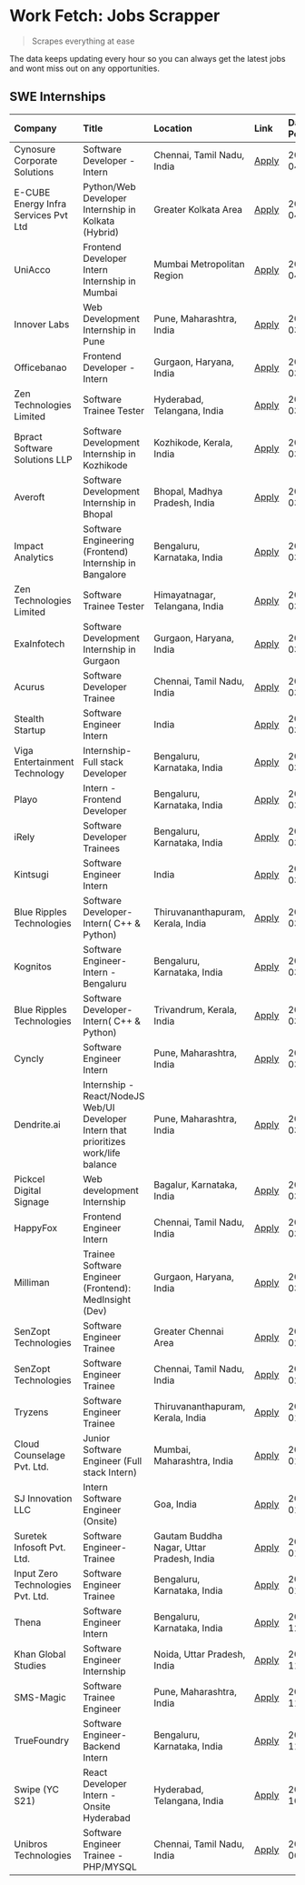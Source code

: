 # Work Fetch: Jobs Scrapper
> Scrapes everything at ease

The data keeps updating every hour so you can always get the latest jobs and wont miss out on any opportunities.

## SWE Internships
<!--START_SECTION:workfetch-->
| Company                              | Title                                                                                | Location                                  | Link                                                                                                                                                                                                                                                                                                    | Date Posted   |
|:-------------------------------------|:-------------------------------------------------------------------------------------|:------------------------------------------|:--------------------------------------------------------------------------------------------------------------------------------------------------------------------------------------------------------------------------------------------------------------------------------------------------------|:--------------|
| Cynosure Corporate Solutions         | Software Developer -Intern                                                           | Chennai, Tamil Nadu, India                | [Apply](https://in.linkedin.com/jobs/view/software-developer-intern-at-cynosure-corporate-solutions-3884767755?position=22&pageNum=0&refId=nrEJ%2F%2BVEpmcHUaeC4y2RcQ%3D%3D&trackingId=3KT4X%2BuiE2cWKIkB3TpmjA%3D%3D&trk=public_jobs_jserp-result_search-card)                                         | 2024-04-04    |
| E-CUBE Energy Infra Services Pvt Ltd | Python/Web Developer Internship in Kolkata (Hybrid)                                  | Greater Kolkata Area                      | [Apply](https://in.linkedin.com/jobs/view/python-web-developer-internship-in-kolkata-hybrid-at-e-cube-energy-infra-services-pvt-ltd-3882160442?position=30&pageNum=0&refId=nrEJ%2F%2BVEpmcHUaeC4y2RcQ%3D%3D&trackingId=sRw3x9jUI8ypEXIM72mQXw%3D%3D&trk=public_jobs_jserp-result_search-card)           | 2024-04-02    |
| UniAcco                              | Frontend Developer Intern Internship in Mumbai                                       | Mumbai Metropolitan Region                | [Apply](https://in.linkedin.com/jobs/view/frontend-developer-intern-internship-in-mumbai-at-uniacco-3882160492?position=59&pageNum=0&refId=nrEJ%2F%2BVEpmcHUaeC4y2RcQ%3D%3D&trackingId=2k%2BTGN2Qs7sYEkGokPVAiQ%3D%3D&trk=public_jobs_jserp-result_search-card)                                         | 2024-04-02    |
| Innover Labs                         | Web Development Internship in Pune                                                   | Pune, Maharashtra, India                  | [Apply](https://in.linkedin.com/jobs/view/web-development-internship-in-pune-at-innover-labs-3875494237?position=9&pageNum=0&refId=nrEJ%2F%2BVEpmcHUaeC4y2RcQ%3D%3D&trackingId=wfOTaJeYsG88BJihK%2FUgTw%3D%3D&trk=public_jobs_jserp-result_search-card)                                                 | 2024-03-28    |
| Officebanao                          | Frontend Developer - Intern                                                          | Gurgaon, Haryana, India                   | [Apply](https://in.linkedin.com/jobs/view/frontend-developer-intern-at-officebanao-3871265915?position=14&pageNum=0&refId=nrEJ%2F%2BVEpmcHUaeC4y2RcQ%3D%3D&trackingId=c%2BnHhBWLgcJf7Nkz3mTtcg%3D%3D&trk=public_jobs_jserp-result_search-card)                                                          | 2024-03-28    |
| Zen Technologies Limited             | Software Trainee Tester                                                              | Hyderabad, Telangana, India               | [Apply](https://in.linkedin.com/jobs/view/software-trainee-tester-at-zen-technologies-limited-3872036112?position=13&pageNum=0&refId=nrEJ%2F%2BVEpmcHUaeC4y2RcQ%3D%3D&trackingId=AlWYUq78Y5P6hwhia3dqCw%3D%3D&trk=public_jobs_jserp-result_search-card)                                                 | 2024-03-27    |
| Bpract Software Solutions LLP        | Software Development Internship in Kozhikode                                         | Kozhikode, Kerala, India                  | [Apply](https://in.linkedin.com/jobs/view/software-development-internship-in-kozhikode-at-bpract-software-solutions-llp-3874054300?position=23&pageNum=0&refId=nrEJ%2F%2BVEpmcHUaeC4y2RcQ%3D%3D&trackingId=2nk68k66lnM27%2Bm3gsdJ3g%3D%3D&trk=public_jobs_jserp-result_search-card)                     | 2024-03-27    |
| Averoft                              | Software Development Internship in Bhopal                                            | Bhopal, Madhya Pradesh, India             | [Apply](https://in.linkedin.com/jobs/view/software-development-internship-in-bhopal-at-averoft-3874051550?position=51&pageNum=0&refId=nrEJ%2F%2BVEpmcHUaeC4y2RcQ%3D%3D&trackingId=MJouWjne8g06cB4hhuo2SA%3D%3D&trk=public_jobs_jserp-result_search-card)                                                | 2024-03-27    |
| Impact Analytics                     | Software Engineering (Frontend) Internship in Bangalore                              | Bengaluru, Karnataka, India               | [Apply](https://in.linkedin.com/jobs/view/software-engineering-frontend-internship-in-bangalore-at-impact-analytics-3872535077?position=4&pageNum=0&refId=nrEJ%2F%2BVEpmcHUaeC4y2RcQ%3D%3D&trackingId=nuqVeFV0OIiFlsUlPYDgbw%3D%3D&trk=public_jobs_jserp-result_search-card)                            | 2024-03-26    |
| Zen Technologies Limited             | Software Trainee Tester                                                              | Himayatnagar, Telangana, India            | [Apply](https://in.linkedin.com/jobs/view/software-trainee-tester-at-zen-technologies-limited-3872100214?position=11&pageNum=0&refId=nrEJ%2F%2BVEpmcHUaeC4y2RcQ%3D%3D&trackingId=6n6d%2Bp9NtiCIET76Lv5YEw%3D%3D&trk=public_jobs_jserp-result_search-card)                                               | 2024-03-26    |
| ExaInfotech                          | Software Development Internship in Gurgaon                                           | Gurgaon, Haryana, India                   | [Apply](https://in.linkedin.com/jobs/view/software-development-internship-in-gurgaon-at-exainfotech-3872534185?position=18&pageNum=0&refId=nrEJ%2F%2BVEpmcHUaeC4y2RcQ%3D%3D&trackingId=TD8kS7AQlGlt4k59nNCCLA%3D%3D&trk=public_jobs_jserp-result_search-card)                                           | 2024-03-26    |
| Acurus                               | Software Developer Trainee                                                           | Chennai, Tamil Nadu, India                | [Apply](https://in.linkedin.com/jobs/view/software-developer-trainee-at-acurus-3871400616?position=25&pageNum=0&refId=nrEJ%2F%2BVEpmcHUaeC4y2RcQ%3D%3D&trackingId=kZC5Fi03Lxky5rGYZ6uVTA%3D%3D&trk=public_jobs_jserp-result_search-card)                                                                | 2024-03-26    |
| Stealth Startup                      | Software Engineer Intern                                                             | India                                     | [Apply](https://in.linkedin.com/jobs/view/software-engineer-intern-at-stealth-startup-3868406943?position=47&pageNum=0&refId=nrEJ%2F%2BVEpmcHUaeC4y2RcQ%3D%3D&trackingId=knGPFdSbghhE0%2B0D19dpFg%3D%3D&trk=public_jobs_jserp-result_search-card)                                                       | 2024-03-26    |
| Viga Entertainment Technology        | Internship-Full stack Developer                                                      | Bengaluru, Karnataka, India               | [Apply](https://in.linkedin.com/jobs/view/internship-full-stack-developer-at-viga-entertainment-technology-3870669789?position=34&pageNum=0&refId=nrEJ%2F%2BVEpmcHUaeC4y2RcQ%3D%3D&trackingId=M6U7cDZ5i4wlrYzXgIezuA%3D%3D&trk=public_jobs_jserp-result_search-card)                                    | 2024-03-25    |
| Playo                                | Intern - Frontend Developer                                                          | Bengaluru, Karnataka, India               | [Apply](https://in.linkedin.com/jobs/view/intern-frontend-developer-at-playo-3864131172?position=7&pageNum=0&refId=nrEJ%2F%2BVEpmcHUaeC4y2RcQ%3D%3D&trackingId=numOxYzYFsXcNry0mjp%2FnQ%3D%3D&trk=public_jobs_jserp-result_search-card)                                                                 | 2024-03-22    |
| iRely                                | Software Developer Trainees                                                          | Bengaluru, Karnataka, India               | [Apply](https://in.linkedin.com/jobs/view/software-developer-trainees-at-irely-3860566039?position=2&pageNum=0&refId=nrEJ%2F%2BVEpmcHUaeC4y2RcQ%3D%3D&trackingId=OHVepD0Xs2TmGULGRHsnMw%3D%3D&trk=public_jobs_jserp-result_search-card)                                                                 | 2024-03-18    |
| Kintsugi                             | Software Engineer Intern                                                             | India                                     | [Apply](https://in.linkedin.com/jobs/view/software-engineer-intern-at-kintsugi-3857074071?position=38&pageNum=0&refId=nrEJ%2F%2BVEpmcHUaeC4y2RcQ%3D%3D&trackingId=MDeKRFpPYl9wYclr4paD%2Fw%3D%3D&trk=public_jobs_jserp-result_search-card)                                                              | 2024-03-16    |
| Blue Ripples Technologies            | Software Developer- Intern( C++ & Python)                                            | Thiruvananthapuram, Kerala, India         | [Apply](https://in.linkedin.com/jobs/view/software-developer-intern-c%2B%2B-python-at-blue-ripples-technologies-3855594494?position=20&pageNum=0&refId=nrEJ%2F%2BVEpmcHUaeC4y2RcQ%3D%3D&trackingId=ukCwB9xZVeweq0oNzJ1PGA%3D%3D&trk=public_jobs_jserp-result_search-card)                               | 2024-03-14    |
| Kognitos                             | Software Engineer-Intern -Bengaluru                                                  | Bengaluru, Karnataka, India               | [Apply](https://in.linkedin.com/jobs/view/software-engineer-intern-bengaluru-at-kognitos-3855361239?position=8&pageNum=0&refId=nrEJ%2F%2BVEpmcHUaeC4y2RcQ%3D%3D&trackingId=0vko%2BJ35%2FwLi9mb%2BU3NFUg%3D%3D&trk=public_jobs_jserp-result_search-card)                                                 | 2024-03-13    |
| Blue Ripples Technologies            | Software Developer- Intern( C++  & Python)                                           | Trivandrum, Kerala, India                 | [Apply](https://in.linkedin.com/jobs/view/software-developer-intern-c%2B%2B-python-at-blue-ripples-technologies-3856150730?position=19&pageNum=0&refId=nrEJ%2F%2BVEpmcHUaeC4y2RcQ%3D%3D&trackingId=fHvgLz5W69ogU%2BFVA17omg%3D%3D&trk=public_jobs_jserp-result_search-card)                             | 2024-03-13    |
| Cyncly                               | Software Engineer Intern                                                             | Pune, Maharashtra, India                  | [Apply](https://in.linkedin.com/jobs/view/software-engineer-intern-at-cyncly-3853990178?position=21&pageNum=0&refId=nrEJ%2F%2BVEpmcHUaeC4y2RcQ%3D%3D&trackingId=pWAFN3IVLqzTYEwEDFu2kQ%3D%3D&trk=public_jobs_jserp-result_search-card)                                                                  | 2024-03-13    |
| Dendrite.ai                          | Internship - React/NodeJS Web/UI Developer Intern that prioritizes work/life balance | Pune, Maharashtra, India                  | [Apply](https://in.linkedin.com/jobs/view/internship-react-nodejs-web-ui-developer-intern-that-prioritizes-work-life-balance-at-dendrite-ai-3853583200?position=39&pageNum=0&refId=nrEJ%2F%2BVEpmcHUaeC4y2RcQ%3D%3D&trackingId=676GlwtBqpF2H%2B1JztFHBA%3D%3D&trk=public_jobs_jserp-result_search-card) | 2024-03-12    |
| Pickcel Digital Signage              | Web development Internship                                                           | Bagalur, Karnataka, India                 | [Apply](https://in.linkedin.com/jobs/view/web-development-internship-at-pickcel-digital-signage-3849506118?position=58&pageNum=0&refId=nrEJ%2F%2BVEpmcHUaeC4y2RcQ%3D%3D&trackingId=MpCrNfart8UhMt00F%2FFVVg%3D%3D&trk=public_jobs_jserp-result_search-card)                                             | 2024-03-08    |
| HappyFox                             | Frontend Engineer Intern                                                             | Chennai, Tamil Nadu, India                | [Apply](https://in.linkedin.com/jobs/view/frontend-engineer-intern-at-happyfox-3848357951?position=52&pageNum=0&refId=nrEJ%2F%2BVEpmcHUaeC4y2RcQ%3D%3D&trackingId=%2F5pJnkTOGM3wg29Cxub7SA%3D%3D&trk=public_jobs_jserp-result_search-card)                                                              | 2024-03-07    |
| Milliman                             | Trainee Software Engineer (Frontend): MedInsight (Dev)                               | Gurgaon, Haryana, India                   | [Apply](https://in.linkedin.com/jobs/view/trainee-software-engineer-frontend-medinsight-dev-at-milliman-3792874280?position=12&pageNum=0&refId=nrEJ%2F%2BVEpmcHUaeC4y2RcQ%3D%3D&trackingId=Yds4fgWK%2F6uOvWryp66iRg%3D%3D&trk=public_jobs_jserp-result_search-card)                                     | 2024-03-01    |
| SenZopt Technologies                 | Software Engineer Trainee                                                            | Greater Chennai Area                      | [Apply](https://in.linkedin.com/jobs/view/software-engineer-trainee-at-senzopt-technologies-3827688781?position=40&pageNum=0&refId=nrEJ%2F%2BVEpmcHUaeC4y2RcQ%3D%3D&trackingId=LgyHDC%2FEksJANgfr7JdwUg%3D%3D&trk=public_jobs_jserp-result_search-card)                                                 | 2024-02-12    |
| SenZopt Technologies                 | Software Engineer Trainee                                                            | Chennai, Tamil Nadu, India                | [Apply](https://in.linkedin.com/jobs/view/software-engineer-trainee-at-senzopt-technologies-3827686880?position=55&pageNum=0&refId=nrEJ%2F%2BVEpmcHUaeC4y2RcQ%3D%3D&trackingId=jS7W9pe23C8X7gT9RFe2ig%3D%3D&trk=public_jobs_jserp-result_search-card)                                                   | 2024-02-12    |
| Tryzens                              | Software Engineer Trainee                                                            | Thiruvananthapuram, Kerala, India         | [Apply](https://in.linkedin.com/jobs/view/software-engineer-trainee-at-tryzens-3809363491?position=41&pageNum=0&refId=nrEJ%2F%2BVEpmcHUaeC4y2RcQ%3D%3D&trackingId=cMPZazS7UF%2BISKcTXNjoBw%3D%3D&trk=public_jobs_jserp-result_search-card)                                                              | 2024-01-18    |
| Cloud Counselage Pvt. Ltd.           | Junior Software Engineer (Full stack Intern)                                         | Mumbai, Maharashtra, India                | [Apply](https://in.linkedin.com/jobs/view/junior-software-engineer-full-stack-intern-at-cloud-counselage-pvt-ltd-3803132814?position=33&pageNum=0&refId=nrEJ%2F%2BVEpmcHUaeC4y2RcQ%3D%3D&trackingId=5kjMtAS4f7lb2msTy4U57g%3D%3D&trk=public_jobs_jserp-result_search-card)                              | 2024-01-11    |
| SJ Innovation LLC                    | Intern Software Engineer (Onsite)                                                    | Goa, India                                | [Apply](https://in.linkedin.com/jobs/view/intern-software-engineer-onsite-at-sj-innovation-llc-3799959011?position=50&pageNum=0&refId=nrEJ%2F%2BVEpmcHUaeC4y2RcQ%3D%3D&trackingId=1hQZ4RPW2d3BtHmYsrFY0A%3D%3D&trk=public_jobs_jserp-result_search-card)                                                | 2024-01-11    |
| Suretek Infosoft Pvt. Ltd.           | Software Engineer-Trainee                                                            | Gautam Buddha Nagar, Uttar Pradesh, India | [Apply](https://in.linkedin.com/jobs/view/software-engineer-trainee-at-suretek-infosoft-pvt-ltd-3800934643?position=27&pageNum=0&refId=nrEJ%2F%2BVEpmcHUaeC4y2RcQ%3D%3D&trackingId=SruuYBiZXRFkv86lZrFqqA%3D%3D&trk=public_jobs_jserp-result_search-card)                                               | 2024-01-09    |
| Input Zero Technologies Pvt. Ltd.    | Software Engineer Trainee                                                            | Bengaluru, Karnataka, India               | [Apply](https://in.linkedin.com/jobs/view/software-engineer-trainee-at-input-zero-technologies-pvt-ltd-3800927643?position=36&pageNum=0&refId=nrEJ%2F%2BVEpmcHUaeC4y2RcQ%3D%3D&trackingId=ywQO4lgT0r55%2FvyQibAW3Q%3D%3D&trk=public_jobs_jserp-result_search-card)                                      | 2024-01-09    |
| Thena                                | Software Engineer Intern                                                             | Bengaluru, Karnataka, India               | [Apply](https://in.linkedin.com/jobs/view/software-engineer-intern-at-thena-3778731751?position=24&pageNum=0&refId=nrEJ%2F%2BVEpmcHUaeC4y2RcQ%3D%3D&trackingId=Ic0qLx5bzmNTNoT578mqWA%3D%3D&trk=public_jobs_jserp-result_search-card)                                                                   | 2023-12-05    |
| Khan Global Studies                  | Software Engineer Internship                                                         | Noida, Uttar Pradesh, India               | [Apply](https://in.linkedin.com/jobs/view/software-engineer-internship-at-khan-global-studies-3766942197?position=57&pageNum=0&refId=nrEJ%2F%2BVEpmcHUaeC4y2RcQ%3D%3D&trackingId=09WswtkwB6WsUdLs1JZ1Xw%3D%3D&trk=public_jobs_jserp-result_search-card)                                                 | 2023-11-27    |
| SMS-Magic                            | Software Trainee Engineer                                                            | Pune, Maharashtra, India                  | [Apply](https://in.linkedin.com/jobs/view/software-trainee-engineer-at-sms-magic-3761409781?position=35&pageNum=0&refId=nrEJ%2F%2BVEpmcHUaeC4y2RcQ%3D%3D&trackingId=ujlwsWSttxzJf3PjKSt7qA%3D%3D&trk=public_jobs_jserp-result_search-card)                                                              | 2023-11-16    |
| TrueFoundry                          | Software Engineer-Backend Intern                                                     | Bengaluru, Karnataka, India               | [Apply](https://in.linkedin.com/jobs/view/software-engineer-backend-intern-at-truefoundry-3779508170?position=37&pageNum=0&refId=nrEJ%2F%2BVEpmcHUaeC4y2RcQ%3D%3D&trackingId=uxJJ%2F0i5n3OIM1Q1DrOhaA%3D%3D&trk=public_jobs_jserp-result_search-card)                                                   | 2023-11-10    |
| Swipe (YC S21)                       | React Developer Intern - Onsite Hyderabad                                            | Hyderabad, Telangana, India               | [Apply](https://in.linkedin.com/jobs/view/react-developer-intern-onsite-hyderabad-at-swipe-yc-s21-3737600089?position=43&pageNum=0&refId=nrEJ%2F%2BVEpmcHUaeC4y2RcQ%3D%3D&trackingId=7Gy0cQJRMkHzEZUL%2BzPYrw%3D%3D&trk=public_jobs_jserp-result_search-card)                                           | 2023-10-13    |
| Unibros Technologies                 | Software Engineer Trainee - PHP/MYSQL                                                | Chennai, Tamil Nadu, India                | [Apply](https://in.linkedin.com/jobs/view/software-engineer-trainee-php-mysql-at-unibros-technologies-3656599241?position=42&pageNum=0&refId=nrEJ%2F%2BVEpmcHUaeC4y2RcQ%3D%3D&trackingId=MJruTWa55OjNhYeFNAlaBA%3D%3D&trk=public_jobs_jserp-result_search-card)                                         | 2023-06-12    |
<!--END_SECTION:workfetch-->
